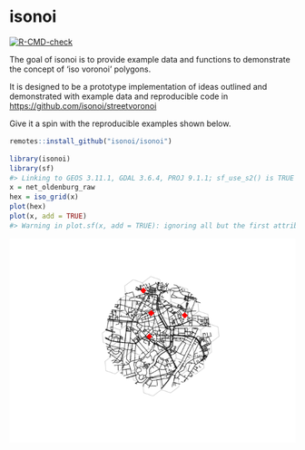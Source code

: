 
<!-- README.md is generated from README.Rmd. Please edit that file -->

# isonoi

<!-- badges: start -->

[![R-CMD-check](https://github.com/streetvoronoi/isonoi/actions/workflows/R-CMD-check.yaml/badge.svg)](https://github.com/streetvoronoi/isonoi/actions/workflows/R-CMD-check.yaml)
<!-- badges: end -->

The goal of isonoi is to provide example data and functions to
demonstrate the concept of ‘iso voronoi’ polygons.

It is designed to be a prototype implementation of ideas outlined and
demonstrated with example data and reproducible code in
<https://github.com/isonoi/streetvoronoi>

Give it a spin with the reproducible examples shown below.

``` r
remotes::install_github("isonoi/isonoi")
```

``` r
library(isonoi)
library(sf)
#> Linking to GEOS 3.11.1, GDAL 3.6.4, PROJ 9.1.1; sf_use_s2() is TRUE
x = net_oldenburg_raw
hex = iso_grid(x)
plot(hex)
plot(x, add = TRUE)
#> Warning in plot.sf(x, add = TRUE): ignoring all but the first attribute
```

![](README_files/figure-gfm/inputs-1.png)<!-- -->
